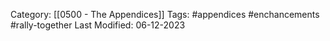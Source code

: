 Category: [[0500 - The Appendices]]
Tags: #appendices #enchancements #rally-together
Last Modified: 06-12-2023

